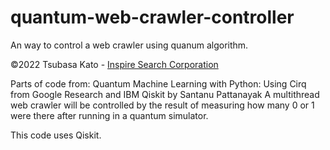 # quantum-web-crawler-controller
An way to control a web crawler using quanum algorithm.

©︎2022 Tsubasa Kato - [Inspire Search Corporation](https://www.inspiresearch.io/en "Inspire Search Corporation")

Parts of code from: Quantum Machine Learning with Python: Using Cirq from Google Research and IBM Qiskit by Santanu Pattanayak
A multithread web crawler will be controlled by the result of measuring how many 0 or 1 were there after running in a quantum simulator.

This code uses Qiskit.

